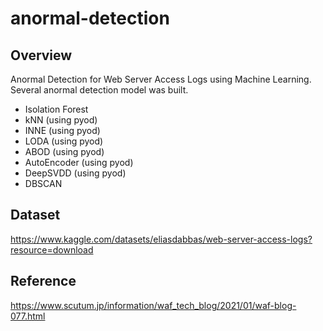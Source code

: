 # anormal-detection
## Overview
Anormal Detection for Web Server Access Logs using Machine Learning. Several anormal detection model was built.

* Isolation Forest
* kNN (using pyod)
* INNE (using pyod)
* LODA (using pyod)
* ABOD (using pyod)
* AutoEncoder (using pyod)
* DeepSVDD (using pyod)
* DBSCAN

## Dataset
https://www.kaggle.com/datasets/eliasdabbas/web-server-access-logs?resource=download

## Reference
https://www.scutum.jp/information/waf_tech_blog/2021/01/waf-blog-077.html
